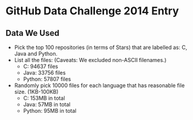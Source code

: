 GitHub Data Challenge 2014 Entry
================================

Data We Used
------------

 * Pick the top 100 repositories (in terms of Stars) that are labelled as: C, Java and Python.
 * List all the files: (Caveats: We excluded non-ASCII filenames.)
   * C: 94637 files
   * Java: 33756 files
   * Python: 57807 files
 * Randomly pick 10000 files for each language that has reasonable file size. (1KB-100KB)
   * C: 153MB in total
   * Java: 57MB in total
   * Python: 95MB in total
